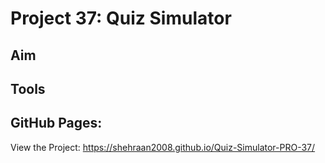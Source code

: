 # Project 37: Quiz Simulator 

## Aim

## Tools

## GitHub Pages:
View the Project: https://shehraan2008.github.io/Quiz-Simulator-PRO-37/
